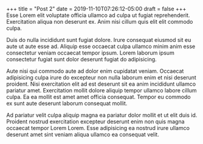 +++
title = "Post 2"
date = 2019-11-10T07:26:12-05:00
draft = false
+++
Esse Lorem elit voluptate officia ullamco ad culpa ut fugiat reprehenderit. Exercitation aliqua non deserunt ex. Anim nisi cillum quis elit elit commodo culpa.

Duis do nulla incididunt sunt fugiat dolore. Irure consequat eiusmod sit eu aute ut aute esse ad. Aliquip esse occaecat culpa ullamco minim anim esse consectetur veniam occaecat tempor ipsum. Lorem laborum ipsum consectetur fugiat sunt dolor deserunt fugiat do adipisicing.

Aute nisi qui commodo aute ad dolor enim cupidatat veniam. Occaecat adipisicing culpa irure do excepteur non nulla laborum enim et nisi deserunt proident. Nisi exercitation elit ad est deserunt sit ea anim incididunt ullamco pariatur amet. Exercitation mollit dolore aliquip tempor ullamco labore cillum culpa. Ea ea mollit est amet amet officia consequat. Tempor eu commodo ex sunt aute deserunt laborum consequat mollit.

Ad pariatur velit culpa aliquip magna ea pariatur dolor mollit et ut elit duis id. Proident nostrud exercitation excepteur deserunt enim non quis magna occaecat tempor Lorem Lorem. Esse adipisicing ea nostrud irure ullamco deserunt amet sint veniam aliqua ullamco ea consequat velit.
